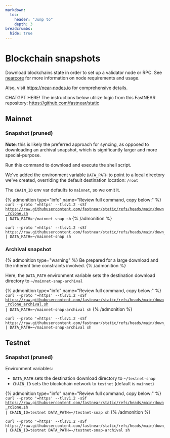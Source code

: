 ```yaml
---
markdown:
  toc:
    header: "Jump to"
    depth: 3
breadcrumbs:
  hide: true
---
```


# Blockchain snapshots

Download blockchains state in order to set up a validator node or RPC. See <a href="https://github.com/near/nearcore?tab=readme-ov-file#about-near" target="_blank">nearcore</a> for more information on node requirements and usage.

Also, visit <a href="https://near-nodes.io" target="_blank">https://near-nodes.io</a> for comprehensive details.

<!-- {% admonition type="info" %}
  MD5 hash verification will be available shortly.<br/>
  _(Certainly by end of year, 2024)_
{% /admonition %} -->

CHATGPT HERE!
The instructions below utilize logic from this FastNEAR repository: <a href="https://github.com/fastnear/static" target="_blank">https://github.com/fastnear/static</a>


## Mainnet

### Snapshot (pruned)

**Note**: this is likely the preferred approach for syncing, as opposed to downloading an archival snapshot, which is significantly larger and more special-purpose.

Run this command to download and execute the shell script.

We've added the environment variable `DATA_PATH` to point to a local directory we've created, overriding the default destination location: `/root`

The `CHAIN_ID` env var defaults to `mainnet`, so we omit it.

{% admonition type="info" name="Review full command, copy below:" %}
  &nbsp;    
  <code>curl --proto '=https' --tlsv1.2 -sSf https://raw.githubusercontent.com/fastnear/static/refs/heads/main/down_rclone.sh | DATA_PATH=~/mainnet-snap sh</code>
{% /admonition %}        

``` {% title="mainnet snapshot » ~/mainnet-snap" %}
curl --proto '=https' --tlsv1.2 -sSf https://raw.githubusercontent.com/fastnear/static/refs/heads/main/down_rclone.sh | DATA_PATH=~/mainnet-snap sh
```

### Archival snapshot

{% admonition type="warning" %}
  Be prepared for a large download and the inherent time constraints involved.
{% /admonition %}     

  Here, the `DATA_PATH` environment variable sets the destination download directory to `~/mainnet-snap-archival`

  {% admonition type="info" name="Review full command, copy below:" %}
    &nbsp;    
    <code>curl --proto '=https' --tlsv1.2 -sSf https://raw.githubusercontent.com/fastnear/static/refs/heads/main/down_rclone_archival.sh | DATA_PATH=~/mainnet-snap-archival sh</code>
  {% /admonition %}        

  ``` {% title="mainnet archive » ~/mainnet-snap-archival" %}
  curl --proto '=https' --tlsv1.2 -sSf https://raw.githubusercontent.com/fastnear/static/refs/heads/main/down_rclone_archival.sh | DATA_PATH=~/mainnet-snap-archival sh
  ```

## Testnet

### Snapshot (pruned)

  Environment variables:

   - `DATA_PATH` sets the destination download directory to `~/testnet-snap`
   - `CHAIN_ID` sets the blockchain network to `testnet` (default is `mainnet`)

  {% admonition type="info" name="Review full command, copy below:" %}
    &nbsp;    
    <code>curl --proto '=https' --tlsv1.2 -sSf https://raw.githubusercontent.com/fastnear/static/refs/heads/main/down_rclone.sh | CHAIN_ID=testnet DATA_PATH=~/testnet-snap sh</code>
  {% /admonition %}        

  ``` {% title="testnet snapshot » ~/testnet-snap" %}
  curl --proto '=https' --tlsv1.2 -sSf https://raw.githubusercontent.com/fastnear/static/refs/heads/main/down_rclone.sh | CHAIN_ID=testnet DATA_PATH=~/testnet-snap-archival sh
  ```


<!-- ### Archival snapshot

  Environment variables:

    - `DATA_PATH` sets the destination download directory to `~/testnet-snap-archival`
    - `CHAIN_ID` sets the blockchain network to `testnet` (default is `mainnet`

  {% admonition type="info" name="Review full command, copy below:" %}
    &nbsp;    
    <code>curl --proto '=https' --tlsv1.2 -sSf https://raw.githubusercontent.com/fastnear/static/refs/heads/main/down_rclone_archival.sh | CHAIN_ID=testnet DATA_PATH=~/testnet-snap-archival sh</code>
  {% /admonition %}        

  ``` {% title="testnet archive » ~/testnet-snap-archival" %}
  curl --proto '=https' --tlsv1.2 -sSf https://raw.githubusercontent.com/fastnear/static/refs/heads/main/down_rclone_archival.sh | CHAIN_ID=testnet DATA_PATH=~/testnet-snap-archival sh
  ``` -->
